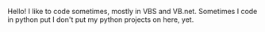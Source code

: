 Hello! I like to code sometimes, mostly in VBS and VB.net. Sometimes I code in python put I don't put my python projects on here, yet.
